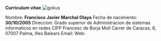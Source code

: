 **Curriculum vitae**
![gokus](https://i.pinimg.com/originals/20/ff/e2/20ffe2c0be36708c6ca528c151959dc3.jpg)

Nombre: **Francisco Javier Marchal Olaya**
Fecha de nacimiento: **30/10/2005**
Direccion:
Grado superior de Administracion de sistemas informaticos en redes
CIFP Francesc de Borja Moll
Carrer de Caracas, 6, 
07007 Palma, Illes Balears
Email:
Web:
